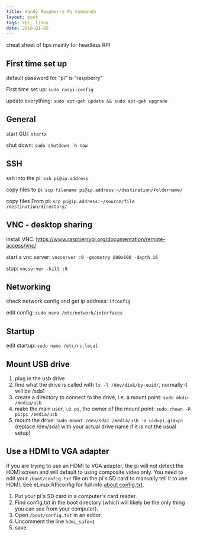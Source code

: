 ```yaml
---
title: Handy Raspberry Pi Commands
layout: post
tags: rpi, linux
date: 2016-01-05
---
```


cheat sheet of tips mainly for headless RPI 

## First time set up

default password for “pi” is “raspberry”

First time set up:
`sudo raspi-config`

update everything:
`sudo apt-get update && sudo apt-get upgrade`

## General

start GUI:
`startx `

shut down:
`sudo shutdown -h now`

## SSH

ssh into the pi:
`ssh pi@ip.address`

copy files to pi:
`scp filename pi@ip.address:~/destination/foldername/`

copy files From pi:
`scp pi@ip.address:~/source/file /destination/directory/`

## VNC - desktop sharing

install VNC:
https://www.raspberrypi.org/documentation/remote-access/vnc/

start a vnc server:
`vncserver :0 -geometry 800x600 -depth 16`

stop:
`vncserver -kill :0`

## Networking

check network config and get ip address:
`ifconfig `

edit config:
`sudo nano /etc/network/interfaces`

## Startup

edit startup:
`sudo nano /etc/rc.local`

## Mount USB drive

1. plug in the usb drive
2. find what the drive is called with `ls -l /dev/disk/by-uuid/`, normally it will be /sda1
3. create a directory to connect to the drive, i.e. a mount point: `sudo mkdir /media/usb`
4. make the main user, i.e. `pi`, the owner of the mount point: `sudo chown -R pi:pi /media/usb`
5. mount the drive: `sudo mount /dev/sda1 /media/usb -o uid=pi,gid=pi` (replace /dev/sda1 with your actual drive name if it is not the usual setup)

## Use a HDMI to VGA adapter

If you are trying to use an HDMI to VGA adapter, the pi will not detect the HDMI screen and will default to using composite video only.
You need to edit your `/boot/config.txt` file on the pi's SD card to manually tell it to use HDMI.
See eLinux RPiconfig for full info [about config.txt](http://elinux.org/RPiconfig).

1. Put your pi's SD card in a computer's card reader.
2. Find config.txt in the boot directory (which will likely be the only thing you can see from your computer).
3. Open `/boot/config.txt` in an editor.
4. Uncomment the line `hdmi_safe=1`
5. save

